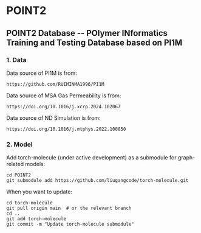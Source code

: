 # POINT2
## POINT2 Database -- POlymer INformatics Training and Testing Database based on PI1M
### 1. Data
Data source of PI1M is from:
```
https://github.com/RUIMINMA1996/PI1M
```

Data source of MSA Gas Permeability is from:
```
https://doi.org/10.1016/j.xcrp.2024.102067
```

Data source of ND Simulation is from:
```
https://doi.org/10.1016/j.mtphys.2022.100850
```

### 2. Model
Add torch-molecule (under active development) as a submodule for graph-related models:
```
cd POINT2
git submodule add https://github.com/liugangcode/torch-molecule.git
```
When you want to update:
```
cd torch-molecule
git pull origin main  # or the relevant branch
cd ..
git add torch-molecule
git commit -m "Update torch-molecule submodule"
```